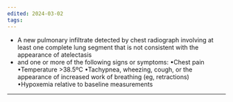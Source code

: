 ```yaml
---
edited: 2024-03-02
tags:
---
```

- A new pulmonary infiltrate detected by chest radiograph involving at least one complete lung segment that is not consistent with the appearance of atelectasis
- and one or more of the following signs or symptoms:
	•Chest pain
	•Temperature >38.5ºC
	•Tachypnea, wheezing, cough, or the appearance of increased work of breathing (eg, retractions)
	•Hypoxemia relative to baseline measurements

---
